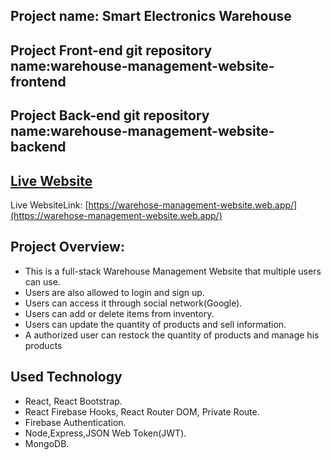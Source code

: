 ## Project name: Smart Electronics Warehouse

## Project Front-end git repository name:warehouse-management-website-frontend

## Project Back-end git repository name:warehouse-management-website-backend

## [Live Website](https://warehose-management-website.web.app/)

Live WebsiteLink: [https://warehose-management-website.web.app/](https://warehose-management-website.web.app/)

## Project Overview:

- This is a full-stack Warehouse Management Website that multiple users can use.
- Users are also allowed to login and sign up.
- Users can access it through social network(Google).
- Users can add or delete items from inventory.
- Users can update the quantity of products and sell information.
- A authorized user can restock the quantity of products and manage his products

## Used Technology

- React, React Bootstrap.
- React Firebase Hooks, React Router DOM, Private Route.
- Firebase Authentication.
- Node,Express,JSON Web Token(JWT).
- MongoDB.
